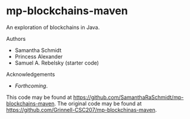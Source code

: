 # mp-blockchains-maven

An exploration of blockchains in Java.

Authors

* Samantha Schmidt
* Princess Alexander
* Samuel A. Rebelsky (starter code)

Acknowledgements

* _Forthcoming_.

This code may be found at <https://github.com/SamanthaRaSchmidt/mp-blockchains-maven>. The original code may be found at <https://github.com/Grinnell-CSC207/mp-blockchinas-maven>.
